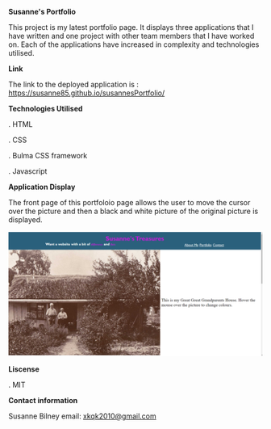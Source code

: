 **Susanne's Portfolio**

This project is my latest portfolio page.  It displays three applications that I have written and one project with other
team members that I have worked on.
Each of the applications have increased in complexity and technologies utilised.

**Link**

The link to the deployed application is : https://susanne85.github.io/susannesPortfolio/

**Technologies Utilised**

. HTML 

. CSS

. Bulma CSS framework

. Javascript

**Application Display**

The front page of this portfoloio page allows the user to move the cursor over the picture and then a black and white picture of the original picture is displayed.
                                                
![Black and white picture of oringal web page](./assets/images/2_readme.png)


**Liscense**

. MIT

**Contact information**

Susanne Bilney 
email: xkqk2010@gmail.com